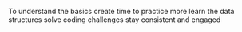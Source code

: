 To understand the basics
create time to practice more
learn the data structures
solve coding challenges
stay consistent and engaged
